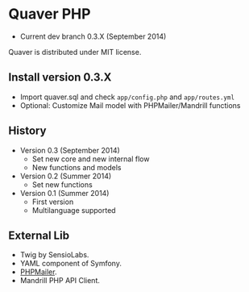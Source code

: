 Quaver PHP
==========
* Current dev branch 0.3.X (September 2014)

Quaver is distributed under MIT license.

Install version 0.3.X
---------------------
* Import quaver.sql and check `app/config.php` and `app/routes.yml`
* Optional: Customize Mail model with PHPMailer/Mandrill functions


History
-------
* Version 0.3 (September 2014)
	* Set new core and new internal flow
	* New functions and models
* Version 0.2 (Summer 2014)
	* Set new functions
* Version 0.1 (Summer 2014)
	* First version
	* Multilanguage supported


External Lib
------------
* Twig by SensioLabs.
* YAML component of Symfony.
* [PHPMailer](https://github.com/PHPMailer/PHPMailer).
* Mandrill PHP API Client.